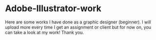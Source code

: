 # Adobe-Illustrator-work
Here are some works I have done as a graphic designer (beginner). I will upload more every time I get an assignment or client but for now on, you can take a look at my work! Thank you.
